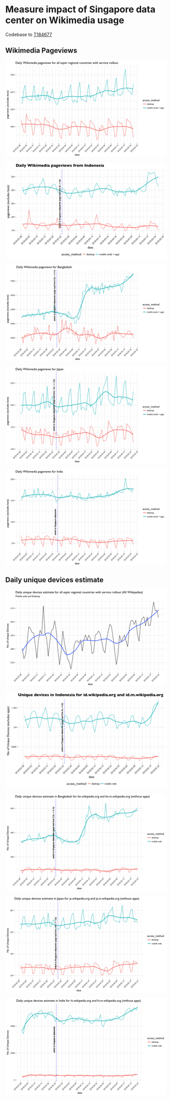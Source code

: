 # Measure impact of Singapore data center on Wikimedia usage
Codebase to [T184677](https://phabricator.wikimedia.org/T184677)

## Wikimedia Pageviews

![](figures/daily_pageviews_allcountries.png)

![](figures/daily_pageviews_indonesia.png)

![](figures/daily_pageviews_bangladesh.png)

![](figures/daily_pageviews_japan.png)

![](figures/daily_pageviews_india.png)

## Daily unique devices estimate

![](figures/daily_unique_devices_allcountries.png)


![](figures/daily_uniques_indonesia.png)

![](figures/daily_uniques_bangladesh.png)

![](figures/daily_uniques_japan.png)

![](figures/daily_uniques_india.png)




